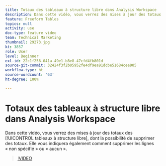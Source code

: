 ```yaml
---
title: Totaux des tableaux à structure libre dans Analysis Workspace
description: Dans cette vidéo, vous verrez des mises à jour des totaux des tableaux à structure libre, dont la possibilité de supprimer des totaux.
feature: Freeform Tables
topics: null
activity: use
doc-type: feature video
team: Technical Marketing
thumbnail: 29273.jpg
kt: 3857
role: User
level: Beginner
exl-id: 22c1f256-041a-49e1-b8e8-47cfd4fb801d
source-git-commit: 32424f3f2b05952fe4df9ea91dcbe51684cee905
workflow-type: ht
source-wordcount: '63'
ht-degree: 100%

---
```


# Totaux des tableaux à structure libre dans Analysis Workspace

Dans cette vidéo, vous verrez des mises à jour des totaux des [!UICONTROL tableaux à structure libre], dont la possibilité de supprimer des totaux. Elle vous indiquera également comment supprimer les lignes « non spécifié » ou « aucun ».

>[!VIDEO](https://video.tv.adobe.com/v/29273/?quality=12)
